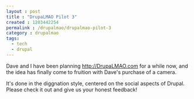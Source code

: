 ```yaml
---
layout : post
title : "DrupaLMAO Pilot 3"
created : 1203442254
permalink : /drupalmao/drupalmao-pilot-3
category : drupalmao
tags:
  - tech
  - drupal
---
```

Dave and I have been planning http://DrupaLMAO.com for a while now, and the idea has finally come to fruition with Dave's purchase of a camera.

It's done in the diggnation style, centered on the social aspects of Drupal. Please check it out and give us your honest feedback!
